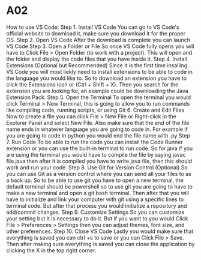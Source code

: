 # A02

How to use VS Code:
Step 1. Install VS Code
You can go to VS Code's official website to download it, make sure you download it for the proper OS. 
Step 2. Open VS Code
After the download is complete you can launch VS Code
Step 3. Open a Folder or File
So once VS Code fully opens you will have to Click File > Open Folder (to work with a project). This will open and the folder and display the code files that you have inside it.
Step 4. Install Extensions (Optional but Recommended)
Since it is the first time insalling VS Code you will most liekly need to install extensions to be able to code in the language you would like to. So to download an extension you have to click the Extensions icon  or (Ctrl + Shift + X). Then you search for the extension you are looking for, an example could be downloading the Java Extension Pack.
Step 5. Open the Terminal
To open the terminal you would click Terminal > New Terminal, this is going to allow you to run commands like compiling code, running scripts, or using Git
6. Create and Edit Files
Now to create a file you can click File > New File or Right-click in the Explorer Panel and select New File. Also make sure that the end of the file name ends in whatever language you are going to code in. For example if you are going to code in python you would end the file name with .py
Step 7. Run Code
To be able to run the code you can install the Code Runner extension or you can use the built-in terminal to run code. So for java if you are using the terminal you would have to compile the file by saying javac file.java then after it is compiled you have to write java file, then this should work and run your code.
Step 8. Use Git for Version Control (Optional)
So you can use Git as a version control where you can send all your files to as a back up. So to be able to use git you have to open a new terminal, the default terminal should be powershell so to use git you are going to have to make a new terminal and open a git bash terminal. Then after that you will have to initialize and link your computer with git using a specific lines to terminal code. But after that process you would initialize a repository and add/commit changes.
Step 9. Customize Settings
So you can customize your setting but it is necessary to do it. But if you want to you would Click File > Preferences > Settings then you can adjust themes, font size, and other preferences.
Step 10. Close VS Code
Lastly you would make sure that everything is saved you can ctrl +s to save or you can Click File > Save. Then after making sure everything is saved you can close the application by clicking the X in the top right corner. 
